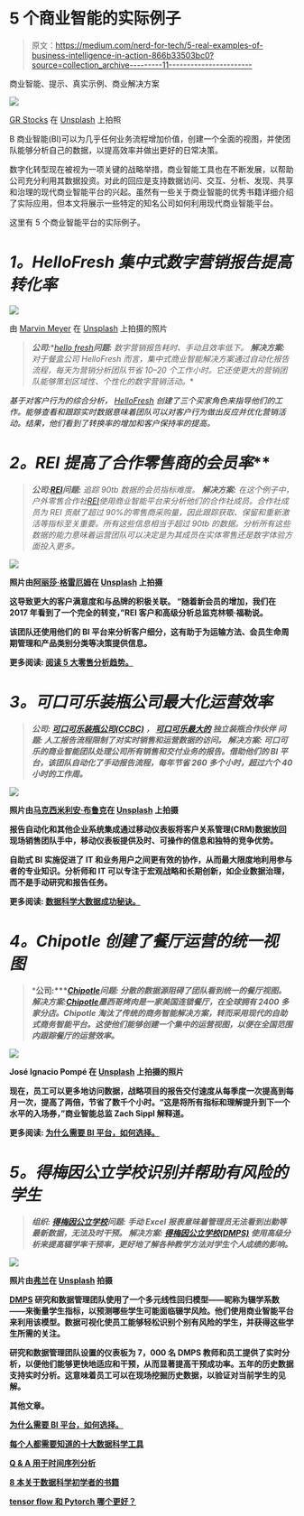 # 5 个商业智能的实际例子

> 原文：<https://medium.com/nerd-for-tech/5-real-examples-of-business-intelligence-in-action-866b33503bc0?source=collection_archive---------11----------------------->

商业智能、提示、真实示例、商业解决方案

![](img/8fb3a2b0fcb657f7a1519c8eca2d9bb2.png)

[GR Stocks](https://unsplash.com/@grstocks?utm_source=medium&utm_medium=referral) 在 [Unsplash](https://unsplash.com?utm_source=medium&utm_medium=referral) 上拍照

B 商业智能(BI)可以为几乎任何业务流程增加价值，创建一个全面的视图，并使团队能够分析自己的数据，以提高效率并做出更好的日常决策。

数字化转型现在被视为一项关键的战略举措，商业智能工具也在不断发展，以帮助公司充分利用其数据投资。对此的回应是支持数据访问、交互、分析、发现、共享和治理的现代商业智能平台的兴起。虽然有一些关于商业智能的优秀书籍详细介绍了实际应用，但本文将展示一些特定的知名公司如何利用现代商业智能平台。

这里有 5 个商业智能平台的实际例子。

# *1。HelloFresh 集中式数字营销报告提高转化率*

![](img/6ac98cb7caad1820a8d9b160c66e49d9.png)

由 [Marvin Meyer](https://unsplash.com/@marvelous?utm_source=medium&utm_medium=referral) 在 [Unsplash](https://unsplash.com?utm_source=medium&utm_medium=referral) 上拍摄的照片

> ***公司:****[*hello fresh*](https://www.hellofresh.com/)***问题:*** *数字营销报告耗时、手动且效率低下。* ***解决方案:*** *对于餐盒公司 HelloFresh 而言，集中式商业智能解决方案通过自动化报告流程，每天为营销分析团队节省 10–20 个工作小时。它还使更大的营销团队能够策划区域性、个性化的数字营销活动。**

*基于对客户行为的综合分析， [HelloFresh](https://www.hellofresh.com/) 创建了三个买家角色来指导他们的工作。能够查看和跟踪实时数据意味着团队可以对客户行为做出反应并优化营销活动。结果，他们看到了转换率的增加和客户保持率的提高。*

# ***2*。REI 提高了合作零售商*的会员率***

> ****公司:***[**REI**](https://www.rei.com/)****问题:*** *追踪 90tb 数据的会员指标难度。* ***解决方案:*** *在这个例子中，户外零售合作社*[*REI*](https://www.rei.com/)*使用商业智能平台来分析他们的合作社成员。合作社成员为 REI 贡献了超过 90%的零售商采购量，因此跟踪获取、保留和重新激活等指标至关重要。所有这些信息相当于超过 90tb 的数据。分析所有这些数据的能力意味着运营团队可以决定是为其成员在实体零售还是数字体验方面投入更多。***

**![](img/9b08b16ffce4a69e9c79e92ae5948e82.png)**

**照片由[阿丽莎·格雷厄姆](https://unsplash.com/@alyssakayegraham?utm_source=medium&utm_medium=referral)在 [Unsplash](https://unsplash.com?utm_source=medium&utm_medium=referral) 上拍摄**

**这导致更大的客户满意度和与品牌的积极关联。
“随着新会员的增加，我们在 2017 年看到了一个完全的转变，”REI 客户和高级分析总监克林顿·福勒说。**

**该团队还使用他们的 BI 平台来分析客户细分，这有助于为运输方法、会员生命周期管理和产品类别分类等决策提供信息。**

****更多阅读:** [阅读 5 大零售分析趋势。](https://www.denave.com/resources/blogs/top-5-retail-analytics-trends-for-2020/)**

# ***3。可口可乐装瓶公司最大化运营效率***

> *****公司:*** [*可口可乐装瓶公司(CCBC)*](https://www.tableau.com/solutions/customer/eliminating-reporting-bottleneck-ccbc) *，* [*可口可乐最大的*](https://www.coca-colacompany.com/) *独立装瓶合作伙伴* ***问题:*** *人工报告流程限制了对实时销售和运营数据的访问。* ***解决方案:*** *可口可乐的商业智能团队处理公司所有销售和交付业务的报告。借助他们的 BI 平台，该团队自动化了手动报告流程，每年节省 260 多个小时，超过六个 40 小时的工作周。***

**![](img/1496ab8c43d44ff6505d663ec520d6fb.png)**

**照片由[马克西米利安·布鲁克](https://unsplash.com/@maximus_bruckus?utm_source=medium&utm_medium=referral)在 [Unsplash](https://unsplash.com?utm_source=medium&utm_medium=referral) 上拍摄**

**报告自动化和其他企业系统集成通过移动仪表板将客户关系管理(CRM)数据放回现场销售团队手中，移动仪表板提供及时、可操作的信息和独特的竞争优势。**

**自助式 BI 实施促进了 IT 和业务用户之间更有效的协作，从而最大限度地利用参与者的专业知识。分析师和 IT 可以专注于宏观战略和长期创新，如企业数据治理，而不是手动研究和报告任务。**

****更多阅读:** [数据科学大数据成功秘诀。](/nerd-for-tech/tips-to-succeed-with-big-data-in-data-science-e3eae1064ca0)**

# ***4。Chipotle 创建了餐厅运营的统一视图***

> *****公司:****[*Chipotle*](https://www.chipotle.com/)***问题:*** *分散的数据源阻碍了团队看到统一的餐厅视图。* ***解决方案:****[*Chipotle*](https://www.chipotle.com/)*墨西哥烤肉是一家美国连锁餐厅，在全球拥有 2400 多家分店。Chipotle 淘汰了传统的商务智能解决方案，转而采用现代的自助式商务智能平台。这使他们能够创建一个集中的运营视图，以便在全国范围内跟踪餐厅的运营效率。*****

**![](img/b807835f586a542409be3bf54f83c162.png)**

**José Ignacio Pompé 在 [Unsplash](https://unsplash.com?utm_source=medium&utm_medium=referral) 上拍摄的照片**

**现在，员工可以更多地访问数据，战略项目的报告交付速度从每季度一次提高到每月一次，提高了两倍，节省了数千个小时。“这是将所有指标和理解提升到下一个水平的入场券，”商业智能总监 Zach Sippl 解释道。**

****更多阅读:** [为什么需要 BI 平台，如何选择。](/nerd-for-tech/why-you-need-a-bi-platform-and-how-to-choose-one-168d797894f9)**

# ***5。得梅因公立学校识别并帮助有风险的学生***

> *****组织:*** [*得梅因公立学校*](https://www.dmschools.org/)***问题:*** *手动 Excel 报表意味着管理员无法看到出勤等最新数据，无法及时干预。* ***解决方案:*** [*得梅因公立学校(DMPS)*](https://www.dmschools.org/) *使用高级分析来提高辍学率干预率，更好地了解各种教学方法对学生个人成绩的影响。***

**![](img/9fb21ae0ff73733414408d14e12ecd5b.png)**

**照片由[弗兰](https://unsplash.com/@francistogram?utm_source=medium&utm_medium=referral)在 [Unsplash](https://unsplash.com?utm_source=medium&utm_medium=referral) 拍摄**

**[DMPS](https://www.dmschools.org/) 研究和数据管理团队使用了一个多元线性回归模型——昵称为辍学系数——来衡量学生指标，以预测哪些学生可能面临辍学风险。他们使用商业智能平台来利用该模型。数据可视化使员工能够轻松识别个别有风险的学生，并获得这些学生所需的关注。**

**研究和数据管理团队设置的仪表板为 7，000 名 DMPS 教师和员工提供了实时分析，以便他们能够更快地适应和干预，从而显著提高干预成功率。五年的历史数据支持实时分析。这意味着员工可以在现场挖掘历史数据，以验证对当前学生的见解。**

**其他文章。**

**[**为什么需要 BI 平台，如何选择。**](/nerd-for-tech/why-you-need-a-bi-platform-and-how-to-choose-one-168d797894f9)**

**[**每个人都需要知道的十大数据科学工具**](https://razamh.medium.com/top-10-data-science-tools-everyone-needs-to-know-ac9fbd15d914)**

**[**Q & A 用于时间序列分析**](https://razamh.medium.com/q-a-for-time-series-analysis-757d3f3e45bc)**

**[**8 本关于数据科学初学者的书籍**](https://razamh.medium.com/8-books-about-data-science-for-beginners-f2fcf26c7ea3)**

**[**tensor flow 和 Pytorch 哪个更好？**](https://razamh.medium.com/whats-better-tensorflow-or-pytorch-2d36b84ed5d)**